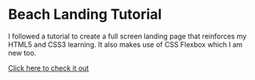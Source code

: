 # Beach Landing Tutorial

I followed a tutorial to create a full screen landing page that reinforces my HTML5 and CSS3 learning.
It also makes use of CSS Flexbox which I am new too.

[Click here to check it out](gallant-mcclintock-8b5191.netlify.com)
